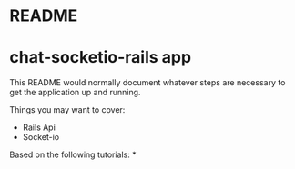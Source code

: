 # README

# chat-socketio-rails app

This README would normally document whatever steps are necessary to get the
application up and running.

Things you may want to cover:

* Rails Api
* Socket-io


Based on the following tutorials: 
* 